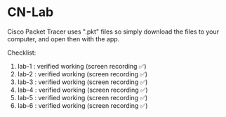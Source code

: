 # CN-Lab
Cisco Packet Tracer uses ".pkt" files so simply download the files to your computer, and open then with the app.

Checklist:
1. lab-1 : verified working                (screen recording ✅)
2. lab-2 : verified working                (screen recording ✅)
3. lab-3 : verified working                (screen recording ✅)
4. lab-4 : verified working                (screen recording ✅)
5. lab-5 : verified working                (screen recording ✅)
6. lab-6 : verified working                (screen recording ✅)